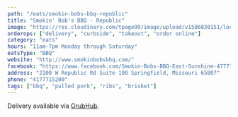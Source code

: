 ```yaml
---
path: "/eats/smokin-bobs-bbq-republic"
title: "Smokin' Bob's BBQ - Republic"
image: "https://res.cloudinary.com/tpage99/image/upload/v1586830151/local417eats/local417eatslogo.png"
orderops: ["delivery", "curbside", "takeout", "order online"]
category: "eats"
hours: "11am-7pm Monday through Saturday"
eatsType: "BBQ"
website: "http://www.smokinbobsbbq.com/"
facebook: "https://www.facebook.com/Smokin-Bobs-BBQ-East-Sunshine-477775988928228"
address: "2100 W Republic Rd Suite 100 Springfield, Missouri 65807"
phone: "4177715200"
tags: ["bbq", "pulled pork", "ribs", "brisket"]
---
```


Delivery available via [GrubHub](https://www.grubhub.com/restaurant/smokin-bobs-bbq-2100-w-republic-rd-springfield/2082518).